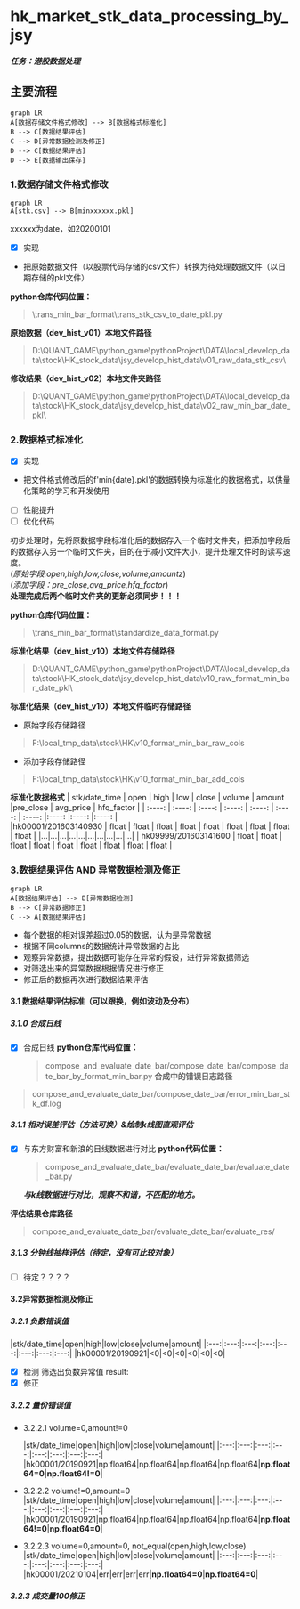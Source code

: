 # hk_market_stk_data_processing_by_jsy  
***任务：港股数据处理***
## 主要流程  
```mermaid
graph LR
A[数据存储文件格式修改] --> B[数据格式标准化]
B --> C[数据结果评估]
C --> D[异常数据检测及修正]
D --> C[数据结果评估]
D --> E[数据输出保存]
```
### 1.数据存储文件格式修改
```mermaid
graph LR
A[stk.csv] --> B[minxxxxxx.pkl]
```
xxxxxx为date，如20200101

- [x] 实现
- 把原始数据文件（以股票代码存储的csv文件）转换为待处理数据文件（以日期存储的pkl文件）

**python仓库代码位置：**   
> \trans_min_bar_format\trans_stk_csv_to_date_pkl.py   

**原始数据（dev_hist_v01）本地文件路径**
> D:\QUANT_GAME\python_game\pythonProject\DATA\local_develop_data\stock\HK_stock_data\jsy_develop_hist_data\v01_raw_data_stk_csv\

**修改结果（dev_hist_v02）本地文件夹路径**
> D:\QUANT_GAME\python_game\pythonProject\DATA\local_develop_data\stock\HK_stock_data\jsy_develop_hist_data\v02_raw_min_bar_date_pkl\



### 2.数据格式标准化
- [x] 实现 
- 把文件格式修改后的f'min{date}.pkl'的数据转换为标准化的数据格式，以供量化策略的学习和开发使用   
- [ ] 性能提升
- [ ] 优化代码

初步处理时，先将原数据字段标准化后的数据存入一个临时文件夹，把添加字段后的数据存入另一个临时文件夹，目的在于减小文件大小，提升处理文件时的读写速度。   
(*原始字段:open,high,low,close,volume,amountz*)   
(*添加字段：pre_close,avg_price,hfq_factor*)   
**处理完成后两个临时文件夹的更新必须同步！！！**


**python仓库代码位置：**   
> \trans_min_bar_format\standardize_data_format.py
 
**标准化结果（dev_hist_v10）本地文件存储路径**
> D:\QUANT_GAME\python_game\pythonProject\DATA\local_develop_data\stock\HK_stock_data\jsy_develop_hist_data\v10_raw_format_min_bar_date_pkl\


**标准化结果（dev_hist_v10）本地文件临时存储路径**
- 原始字段存储路径
> F:\local_tmp_data\stock\HK\v10_format_min_bar_raw_cols

- 添加字段存储路径
> F:\local_tmp_data\stock\HK\v10_format_min_bar_add_cols

**标准化数据格式**
| stk/date_time | open | high | low | close | volume | amount |pre_close | avg_price | hfq_factor |
| :----: | :----: | :----: | :----: | :----: | :----: | :----: |:----: |:----: |:----: |   
|hk00001/201603140930 | float | float | float | float | float | float | float | float | float |
|...|...|...|...|...|...|...|...|...|...|
| hk09999/201603141600 | float | float | float | float | float | float | float | float | float |



### 3.数据结果评估 AND 异常数据检测及修正
```mermaid
graph LR
A[数据结果评估] --> B[异常数据检测]
B --> C[异常数据修正]
C --> A[数据结果评估]
``` 
- 每个数据的相对误差超过0.05的数据，认为是异常数据
- 根据不同columns的数据统计异常数据的占比
- 观察异常数据，提出数据可能存在异常的假设，进行异常数据筛选
- 对筛选出来的异常数据根据情况进行修正
- 修正后的数据再次进行数据结果评估
#### 3.1 数据结果评估标准（可以跟换，例如波动及分布）
##### 3.1.0 合成日线
- [x] 合成日线
    **python仓库代码位置：**
    > compose_and_evaluate_date_bar/compose_date_bar/compose_date_bar_by_format_min_bar.py
**合成中的错误日志路径**
> compose_and_evaluate_date_bar/compose_date_bar/error_min_bar_stk_df.log
##### 3.1.1 相对误差评估（方法可换）&绘制k线图直观评估
- [x] 与东方财富和新浪的日线数据进行对比
    **python代码位置：**
    > compose_and_evaluate_date_bar/evaluate_date_bar/evaluate_date_bar.py

    ***与k线数据进行对比，观察不和谐，不匹配的地方。***

**评估结果仓库路径**
> compose_and_evaluate_date_bar/evaluate_date_bar/evaluate_res/


##### 3.1.3 分钟线抽样评估（待定，没有可比较对象）
- [ ] 待定？？？？

#### 3.2异常数据检测及修正
##### 3.2.1 负数错误值

|stk/date_time|open|high|low|close|volume|amount|
|:---:|:---:|:---:|:---:|:---:|:---:|:---:|:---:|
|hk00001/20190921|<0|<0|<0|<0|<0|<0|

- [x] 检测
    筛选出负数异常值
    result: 
- [x] 修正
##### 3.2.2 量价错误值
- 3.2.2.1 volume=0,amount!=0

    |stk/date_time|open|high|low|close|volume|amount|
    |:---:|:---:|:---:|:---:|:---:|:---:|:---:|:---:|
    |hk00001/20190921|np.float64|np.float64|np.float64|np.float64|**np.float64=0**|**np.float64!=0**|

- 3.2.2.2 volume!=0,amount=0
    |stk/date_time|open|high|low|close|volume|amount|
    |:---:|:---:|:---:|:---:|:---:|:---:|:---:|:---:|
    |hk00001/20190921|np.float64|np.float64|np.float64|np.float64|**np.float64!=0**|**np.float64=0**|

- 3.2.2.3 volume=0,amount=0, not_equal(open,high,low,close) 
    |stk/date_time|open|high|low|close|volume|amount|
    |:---:|:---:|:---:|:---:|:---:|:---:|:---:|:---:|
    |hk00001/20210104|err|err|err|err|**np.float64=0**|**np.float64=0**|





##### 3.2.3 成交量100修正








